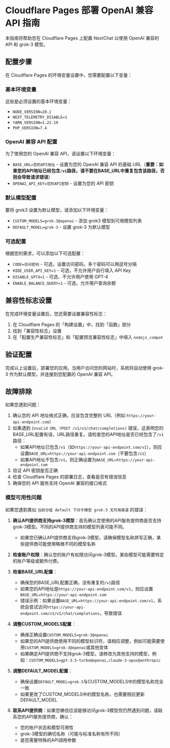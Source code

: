 # Cloudflare Pages 部署 OpenAI 兼容 API 指南

本指南将帮助您在 Cloudflare Pages 上配置 NextChat 以使用 OpenAI 兼容的 API 和 grok-3 模型。

## 配置步骤

在 Cloudflare Pages 的环境变量设置中，您需要配置以下变量：

### 基本环境变量

这些是必须设置的基本环境变量：

- `NODE_VERSION=20.1`
- `NEXT_TELEMETRY_DISABLE=1`
- `YARN_VERSION=1.22.19`
- `PHP_VERSION=7.4`

### OpenAI 兼容 API 配置

为了使用您的 OpenAI 兼容 API，请设置以下环境变量：

- `BASE_URL=您的API地址` - 设置为您的 OpenAI 兼容 API 的基础 URL（**重要：如果您的API地址已经包含`/v1`路径，请不要在BASE_URL中重复包含该路径，否则会导致请求错误**）
- `OPENAI_API_KEY=您的API密钥` - 设置为您的 API 密钥

### 默认模型配置

要将 grok3 设置为默认模型，请添加以下环境变量：

- `CUSTOM_MODELS=grok-3@openai` - 添加 grok3 模型到可用模型列表
- `DEFAULT_MODEL=grok-3` - 设置 grok-3 为默认模型

### 可选配置

根据您的需求，可以添加以下可选配置：

- `CODE=访问密码` - 可选，设置访问密码，多个密码可以用逗号分隔
- `HIDE_USER_API_KEY=1` - 可选，不允许用户自行填入 API Key
- `DISABLE_GPT4=1` - 可选，不允许用户使用 GPT-4
- `ENABLE_BALANCE_QUERY=1` - 可选，允许用户查询余额

## 兼容性标志设置

在完成环境变量设置后，您还需要设置兼容性标志：

1. 在 Cloudflare Pages 的「构建设置」中，找到「函数」部分
2. 找到「兼容性标志」设置
3. 在「配置生产兼容性标志」和「配置预览兼容性标志」中填入 `nodejs_compat`

## 验证配置

完成以上设置后，部署您的应用。当用户访问您的网站时，系统将自动使用 grok-3 作为默认模型，并连接到您配置的 OpenAI 兼容 API。

## 故障排除

如果您遇到问题：

1. 确认您的 API 地址格式正确，应该包含完整的 URL（例如 `https://your-api-endpoint.com`）
2. 如果遇到 `Invalid URL (POST /v1/v1/chat/completions)` 错误，这表明您的BASE_URL配置有误，URL路径重复。请检查您的API地址是否已经包含了`/v1`路径：
   - 如果API地址已包含`/v1`（如`https://your-api-endpoint.com/v1`），则应设置`BASE_URL=https://your-api-endpoint.com`（不要包含`/v1`）
   - 如果API地址不包含`/v1`，则正确设置为`BASE_URL=https://your-api-endpoint.com`
3. 验证 API 密钥是否正确
4. 检查 Cloudflare Pages 的部署日志，查看是否有错误信息
5. 确保您的 API 服务支持 OpenAI 兼容的接口格式

### 模型可用性问题

如果您遇到类似 `当前分组 default 下对于模型 grok-3 无可用渠道` 的错误：

1. **确认API提供商支持grok-3模型**：首先确认您使用的API服务提供商是否支持grok-3模型。不同的API提供商支持的模型列表可能不同。
   - 如果您已确认API提供商支持grok-3模型，请确保模型名称拼写正确，某些提供商可能使用略微不同的模型名称

2. **检查账户权限**：确认您的账户有权限访问grok-3模型。某些模型可能需要特定的账户等级或额外付费。

3. **检查BASE_URL配置**：
   - 确保您的BASE_URL配置正确，没有重复的`/v1`路径
   - 如果您的API地址是`https://your-api-endpoint.com/v1`，则应设置`BASE_URL=https://your-api-endpoint.com`
   - 错误示例：如果设置`BASE_URL=https://your-api-endpoint.com/v1`，系统会尝试访问`https://your-api-endpoint.com/v1/v1/chat/completions`，导致错误

4. **调整CUSTOM_MODELS配置**：
   - 确保正确设置`CUSTOM_MODELS=grok-3@openai`
   - 如果您的API提供商使用不同的模型标识符，请相应调整，例如可能需要使用`CUSTOM_MODELS=grok-3@openai`或其他变体
   - 如果确定API提供商不支持grok-3模型，请修改为其他支持的模型，例如：`CUSTOM_MODELS=gpt-3.5-turbo@openai,claude-3-opus@anthropic`

5. **调整DEFAULT_MODEL配置**：
   - 确保设置`DEFAULT_MODEL=grok-3`与CUSTOM_MODELS中的模型名称完全一致
   - 如果更改了CUSTOM_MODELS中的模型名称，也需要相应更新DEFAULT_MODEL

6. **联系API提供商**：如果您确信应该能够访问grok-3模型但仍然遇到问题，请联系您的API服务提供商，确认：
   - 您的账户状态和模型可用性
   - grok-3模型的确切名称（可能与标准名称有所不同）
   - 是否需要特殊的API调用参数